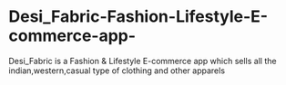 # Desi_Fabric-Fashion-Lifestyle-E-commerce-app-
Desi_Fabric is a Fashion &amp; Lifestyle E-commerce app which sells all the indian,western,casual type of clothing and other apparels
